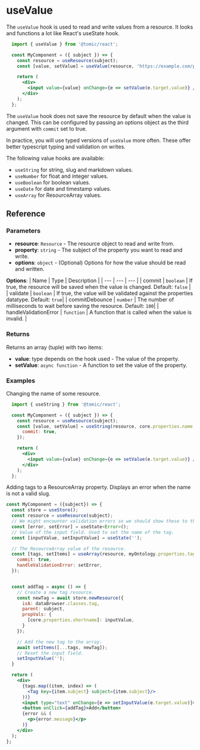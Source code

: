 # useValue

The `useValue` hook is used to read and write values from a resource.
It looks and functions a lot like React's useState hook.

```jsx
  import { useValue } from '@tomic/react';

  const MyComponent = ({ subject }) => {
    const resource = useResource(subject);
    const [value, setValue] = useValue(resource, 'https://example.com/property');

    return (
      <div>
        <input value={value} onChange={e => setValue(e.target.value)} />
      </div>
    );
  };
```

The `useValue` hook does not save the resource by default when the value is changed.
This can be configured by passing an options object as the third argument with `commit` set to true.

In practice, you will use typed versions of `useValue` more often.
These offer better typescript typing and validation on writes.

The following value hooks are available:

- `useString` for string, slug and markdown values.
- `useNumber` for float and integer values.
- `useBoolean` for boolean values.
- `useDate` for date and timestamp values.
- `useArray` for ResourceArray values.

## Reference

### Parameters

- **resource**: `Resource` - The resource object to read and write from.
- **property**: `string` - The subject of the property you want to read and write.
- **options**: `object` - (Optional) Options for how the value should be read and written.

**Options**:
| Name | Type | Description |
| --- | --- | --- |
| commit | `boolean` | If true, the resource will be saved when the value is changed. Default: `false` |
| validate | `boolean` | If true, the value will be validated against the properties datatype. Default: `true`|
| commitDebounce | `number` | The number of milliseconds to wait before saving the resource. Default: `100`|
| handleValidationError | `function` | A function that is called when the value is invalid. |

### Returns

Returns an array (tuple) with two items:

- **value**: type depends on the hook used - The value of the property.
- **setValue**: `async function` - A function to set the value of the property.

### Examples

Changing the name of some resource.

```jsx
  import { useString } from '@tomic/react';

  const MyComponent = ({ subject }) => {
    const resource = useResource(subject);
    const [value, setValue] = useString(resource, core.properties.name, {
      commit: true,
    });

    return (
      <div>
        <input value={value} onChange={e => setValue(e.target.value)} />
      </div>
    );
  };
```

Adding tags to a ResourceArray property.
Displays an error when the name is not a valid slug.

```jsx
const MyComponent = ({subject}) => {
  const store = useStore();
  const resource = useResource(subject);
  // We might encounter validation errors so we should show these to the user.
  const [error, setError] = useState<Error>();
  // Value of the input field. Used to set the name of the tag.
  const [inputValue, setInputValue] = useState('');

  // The ResourceArray value of the resource.
  const [tags, setItems] = useArray(resource, myOntology.properties.tags, {
    commit: true,
    handleValidationError: setError,
  });


  const addTag = async () => {
    // Create a new tag resource.
    const newTag = await store.newResource({
      isA: dataBrowser.classes.tag,
      parent: subject,
      propVals: {
        [core.properties.shortname]: inputValue,
      }
    });

    // Add the new tag to the array.
    await setItems([...tags, newTag]);
    // Reset the input field.
    setInputValue('');
  }

  return (
    <div>
      {tags.map((item, index) => (
        <Tag key={item.subject} subject={item.subject}/>
      ))}
      <input type="text" onChange={e => setInputValue(e.target.value)}>
      <button onClick={addTag}>Add</button>
      {error && (
        <p>{error.message}</p>
      )}
    </div>
  );
};
```
